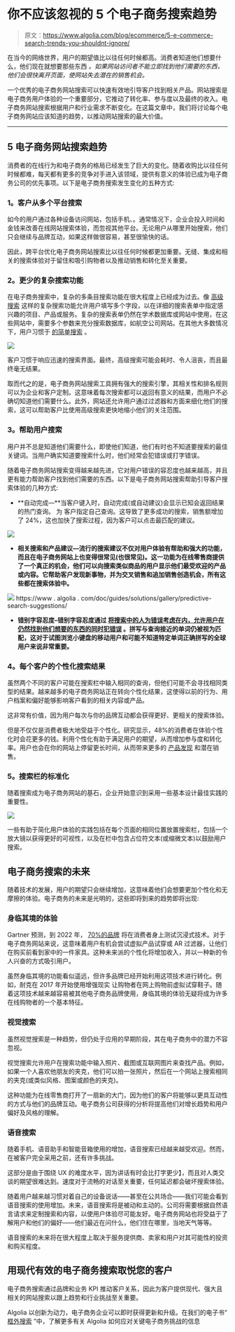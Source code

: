 # 你不应该忽视的 5 个电子商务搜索趋势

> 原文：<https://www.algolia.com/blog/ecommerce/5-e-commerce-search-trends-you-shouldnt-ignore/>

在当今的网络世界，用户的期望值比以往任何时候都高。消费者知道他们想要什么，他们现在就想要那些东西 *。如果网站访问者不能立即找到他们需要的东西，他们会很快离开页面，使网站失去潜在的销售机会。*

一个优秀的电子商务网站搜索可以快速有效地引导客户找到相关产品。网站搜索是电子商务用户体验的一个重要部分，它推动了转化率、参与度以及最终的收入。电子商务网站搜索根据用户和行业需求不断变化。在这篇文章中，我们将讨论每个电子商务网站应该知道的趋势，以推动网站搜索的最大价值。

****

## [](#5-e-commerce-site-search-trends)5 电子商务网站搜索趋势

消费者的在线行为和电子商务的格局已经发生了巨大的变化。随着收购比以往任何时候都难，每天都有更多的竞争对手进入该领域，提供有意义的体验已成为电子商务公司的优先事项。以下是电子商务搜索发生变化的五种方式:

### [](#1-customers-search-from-multiple-platforms%c2%a0)1。客户从多个平台搜索

如今的用户通过各种设备访问网站，包括手机、[](https://www.forbes.com/sites/tjmccue/2018/08/28/okay-google-voice-search-technology-and-the-rise-of-voice-commerce/#6919aa124e29)。通常情况下，企业会投入时间和金钱来改善在线网站搜索体验，而忽视其他平台。无论用户从哪里开始搜索，他们只会继续与品牌互动，如果这样做很容易，甚至很愉快的话。

因此，跨平台优化电子商务网站搜索比以往任何时候都更加重要。无缝、集成和相关的搜索体验对于留住和吸引购物者以及推动销售和转化至关重要。

### [](#2-fewer-complex-search-functions)2。更少的复杂搜索功能

在电子商务搜索中，复杂的多条目搜索功能在很大程度上已经成为过去。像 [高级搜索](https://www.lifewire.com/what-are-advanced-search-options-3481444) 这样的复杂搜索功能允许用户填写多个字段，以在详细的搜索表单中指定感兴趣的项目、产品或服务。复杂的搜索表单仍然在学术数据库或网站中使用，在这些网站中，需要多个参数来充分搜索数据库，如航空公司网站。在其他大多数情况下，用户习惯于 [的简单搜索](https://www.nngroup.com/articles/search-visible-and-simple/) 。

![](img/a52a2d4c87b77b9de15cf847a8182138.png)

客户习惯于响应迅速的搜索界面。最终，高级搜索可能会耗时、令人沮丧，而且最终毫无结果。

取而代之的是，电子商务网站搜索工具拥有强大的搜索引擎，其相关性和排名规则可以为企业和客户定制。这意味着每次搜索都可以返回有意义的结果，而用户不必确切知道他们需要什么。此外，网站还允许用户通过过滤器和方面来细化他们的搜索，这可以帮助客户比使用高级搜索更快地缩小他们的关注范围。

### 3。帮助用户搜索

用户并不总是知道他们需要什么，即使他们知道，他们有时也不知道要搜索的最佳关键词。当用户确实知道要搜索什么时，他们经常会犯错误或打字错误。

随着电子商务网站搜索变得越来越先进，它对用户错误的容忍度也越来越高，并且更有能力帮助客户找到他们需要的东西。以下是电子商务网站搜索帮助引导客户搜索体验的几种方式:

*   **自动完成—**当客户键入时，自动完成(或自动建议)会显示已知会返回结果的热门查询。 为 客户指定自己查询。这导致了更多成功的搜索，[](https://www.nachoanalytics.com/blog/search-autocomplete-boost-conversions/)销售额增加了 24%，这也加快了搜索过程，因为客户可以点击最匹配的建议。

![](img/8d8980219ba87a40150c0c81c3fc9c00.png)

*   **相关搜索和产品建议—流行的搜索建议不仅对用户体验有帮助和强大的功能，而且在电子商务网站上也变得很常见(也很常见)。这一功能为在线零售商提供了一个真正的机会，他们可以向搜索类似商品的用户显示他们最受欢迎的产品或内容。它帮助客户发现新事物，并为交叉销售和追加销售创造机会，所有这些都在搜索体验中。**

![](img/6f840e0e3f77e84443ee6e0a712ef00b.png)
https://www . algolia . com/doc/guides/solutions/gallery/predictive-search-suggestions/

*   **错别字容忍度–错别字容忍度通过 [将搜索中的人为错误考虑在内，允许用户在仍然找到他们想要的东西的同时犯错误](https://www.algolia.com/doc/guides/managing-results/optimize-search-results/typo-tolerance/) 。拼写与查询接近的单词仍被视为匹配，这对于试图浏览小键盘的移动用户和可能不知道特定单词正确拼写的全球用户来说非常重要。**

### [](#4-personalized-search-results-for-each-customer%c2%a0)4。每个客户的个性化搜索结果

虽然两个不同的客户可能在搜索栏中输入相同的查询，但他们可能不会寻找相同类型的结果。越来越多的电子商务网站正在转向个性化结果，这使得以前的行为、用户档案和偏好能够影响客户看到的相关内容或产品。

这非常有价值，因为用户每次与你的品牌互动都会获得更好、更相关的搜索体验。

但是不仅仅是消费者极大地受益于个性化。研究显示，48%的消费者在体验个性化时会花更多的钱。利用个性化有助于满足用户的期望，从而增加参与度和转化率。用户也会在你的网站上停留更长时间，从而带来更多的 [产品发现](https://video.algolia.com/watch/GNquZChrj89UMdwFrSKN1B) 和潜在销售。

### [](#5-standardization-of-the-search-bar)5。搜索栏的标准化

随着搜索成为电子商务网站的基石，企业开始意识到采用一些基本设计最佳实践的重要性。

![](img/009ed938fac0a5b2be9727d794ced209.png)

一些有助于简化用户体验的实践包括在每个页面的相同位置放置搜索栏，包括一个放大镜以获得更好的可视性，以及在栏中包含占位符文本(或缩微文本)以鼓励用户搜索。

## [](#the-future-of-e-commerce-search)电子商务搜索的未来

随着技术的发展，用户的期望只会继续增加，这意味着他们会想要更加个性化和无摩擦的体验。电子商务的未来是光明的，这些即将到来的趋势即将出现:

### [](#immersive-experiences)身临其境的体验

Gartner 预测，到 2022 年， [70%的品牌](https://emtemp.gcom.cloud/ngw/globalassets/en/doc/documents/3891569-top-10-strategic-technology-trends-for-2019.pdf) 将在消费者身上测试沉浸式技术。对于电子商务网站来说，这意味着用户有机会尝试虚拟产品试穿或 AR 过滤器，让他们在购买前看到家中的一件家具。这种未来派的个性化将增加收入，并以一种新的令人兴奋的方式吸引用户。

虽然身临其境的功能看似遥远，但许多品牌已经开始利用这项技术进行转化。例如，耐克在 2017 年开始使用增强现实 让购物者在网上购物前虚拟试穿鞋子。随着这项技术越来越容易被其他电子商务品牌使用，身临其境的体验无疑将成为许多在线购物者的一个基本特征。

### [](#visual-search)视觉搜索

虽然视觉搜索是一种趋势，但仍处于应用的早期阶段，其在电子商务中的潜力不容忽视。

视觉搜索允许用户在搜索功能中输入照片、截图或互联网图片来查找产品。例如，如果一个人喜欢他朋友的夹克，他们可以拍一张照片，然后在一个网站上搜索相同的夹克(或类似风格、图案或颜色的夹克)。

这种功能为在线零售商打开了一扇新的大门，因为他们的客户将能够以更具互动性的方式与他们的品牌互动。电子商务公司获得的分析将提高他们对增长趋势和用户偏好及风格的理解。

### [](#voice-search)语音搜索

随着手机、语音助手和智能音箱使用的增加，语音搜索已经越来越受欢迎。然而，在被客户完全采用之前，还有许多挑战。

这部分是由于围绕 UX 的难度水平，因为讲话有时会比打字更少[](https://www.martechadvisor.com/articles/seo/6-challenges-preventing-voice-search-analytics/)】，而且对人类交谈的期望很难达到。速度对于流畅的对话至关重要，任何延迟都会破坏搜索体验。

随着用户越来越习惯对着自己的设备说话——甚至在公共场合——我们可能会看到语音搜索的使用增加。未来，语音搜索将是被动和主动的。公司将需要根据自然语言请求[](https://blog.algolia.com/natural-languages-in-search/)来定制搜索和内容，以使用户体验尽可能友好。电子商务网站也将受益于了解用户和他们的偏好——他们最近在问什么，他们住在哪里，当地天气等等。

语音搜索的未来将在很大程度上取决于服务提供商、卖家和用户对其可能性的投资和购买程度。

## [](#delight-your-customers-with-modern-and-effective-e-commerce-search)用现代有效的电子商务搜索取悦您的客户

电子商务搜索通过品牌和业务 KPI 推动客户关系，因此为客户提供现代、强大且相关的网站搜索以跟上趋势和行业挑战至关重要。

Algolia 以创新为动力，电子商务企业可以即时获得更新和升级。在我们的电子书“ [框外搜索](https://go.algolia.com/search-beyond-the-box) ”中，了解更多有关 Algolia 如何应对关键电子商务挑战的信息